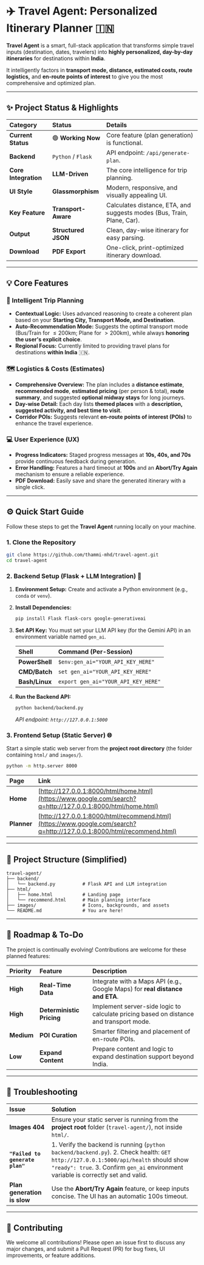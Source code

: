 # ✈️ Travel Agent: Personalized Itinerary Planner 🇮🇳

**Travel Agent** is a smart, full-stack application that transforms simple travel inputs (destination, dates, travelers) into **highly personalized, day-by-day itineraries** for destinations within **India**.

It intelligently factors in **transport mode, distance, estimated costs, route logistics,** and **en-route points of interest** to give you the most comprehensive and optimized plan.

-----

## ✨ Project Status & Highlights

| Category | Status | Details |
| :--- | :--- | :--- |
| **Current Status** | 🟢 **Working Now** | Core feature (plan generation) is functional. |
| **Backend** | `Python` / `Flask` | API endpoint: `/api/generate-plan`. |
| **Core Integration** | **LLM-Driven** | The core intelligence for trip planning. |
| **UI Style** | **Glassmorphism** | Modern, responsive, and visually appealing UI. |
| **Key Feature** | **Transport-Aware** | Calculates distance, ETA, and suggests modes (Bus, Train, Plane, Car). |
| **Output** | **Structured JSON** | Clean, day-wise itinerary for easy parsing. |
| **Download** | **PDF Export** | One-click, print-optimized itinerary download. |

-----

## 💡 Core Features

### 🧠 Intelligent Trip Planning

  * **Contextual Logic:** Uses advanced reasoning to create a coherent plan based on your **Starting City, Transport Mode, and Destination**.
  * **Auto-Recommendation Mode:** Suggests the optimal transport mode (Bus/Train for $\le 200 \text{km}$; Plane for $> 200 \text{km}$), while always **honoring the user's explicit choice**.
  * **Regional Focus:** Currently limited to providing travel plans for destinations **within India** 🇮🇳.

### 🗺️ Logistics & Costs (Estimates)

  * **Comprehensive Overview:** The plan includes a **distance estimate**, **recommended mode**, **estimated pricing** (per person & total), **route summary**, and suggested **optional midway stays** for long journeys.
  * **Day-wise Detail:** Each day lists **themed places** with a **description, suggested activity, and best time to visit**.
  * **Corridor POIs:** Suggests relevant **en-route points of interest (POIs)** to enhance the travel experience.

### 💻 User Experience (UX)

  * **Progress Indicators:** Staged progress messages at **10s, 40s, and 70s** provide continuous feedback during generation.
  * **Error Handling:** Features a hard timeout at **100s** and an **Abort/Try Again** mechanism to ensure a reliable experience.
  * **PDF Download:** Easily save and share the generated itinerary with a single click.

-----

## ⚙️ Quick Start Guide

Follow these steps to get the **Travel Agent** running locally on your machine.

### 1\. Clone the Repository

```bash
git clone https://github.com/thammi-mhd/travel-agent.git
cd travel-agent
```

### 2\. Backend Setup (Flask + LLM Integration) 🐍

1.  **Environment Setup:** Create and activate a Python environment (e.g., `conda` or `venv`).

2.  **Install Dependencies:**

    ```bash
    pip install Flask flask-cors google-generativeai
    ```

3.  **Set API Key:** You must set your LLM API key (for the Gemini API) in an environment variable named `gen_ai`.

    | Shell | Command (Per-Session) |
    | :--- | :--- |
    | **PowerShell** | `$env:gen_ai="YOUR_API_KEY_HERE"` |
    | **CMD/Batch** | `set gen_ai="YOUR_API_KEY_HERE"` |
    | **Bash/Linux** | `export gen_ai="YOUR_API_KEY_HERE"` |

4.  **Run the Backend API:**

    ```bash
    python backend/backend.py
    ```

    *API endpoint: `http://127.0.0.1:5000`*

### 3\. Frontend Setup (Static Server) 🌐

Start a simple static web server from the **project root directory** (the folder containing `html/` and `images/`).

```bash
python -m http.server 8000
```

| Page | Link |
| :--- | :--- |
| **Home** | [http://127.0.0.1:8000/html/home.html](https://www.google.com/search?q=http://127.0.0.1:8000/html/home.html) |
| **Planner** | [http://127.0.0.1:8000/html/recommend.html](https://www.google.com/search?q=http://127.0.0.1:8000/html/recommend.html) |

-----

## 📂 Project Structure (Simplified)

```
travel-agent/
├── backend/
│   └── backend.py          # Flask API and LLM integration
├── html/
│   ├── home.html           # Landing page
│   └── recommend.html      # Main planning interface
├── images/                 # Icons, backgrounds, and assets
└── README.md               # You are here!
```

-----

## 🚧 Roadmap & To-Do

The project is continually evolving\! Contributions are welcome for these planned features:

| Priority | Feature | Description |
| :--- | :--- | :--- |
| **High** | **Real-Time Data** | Integrate with a Maps API (e.g., Google Maps) for **real distance and ETA**. |
| **High** | **Deterministic Pricing** | Implement server-side logic to calculate pricing based on distance and transport mode. |
| **Medium** | **POI Curation** | Smarter filtering and placement of en-route POIs. |
| **Low** | **Expand Content** | Prepare content and logic to expand destination support beyond India. |

-----

## 🔧 Troubleshooting

| Issue | Solution |
| :--- | :--- |
| **Images 404** | Ensure your static server is running from the **project root** folder (`travel-agent/`), not inside `html/`. |
| **`"Failed to generate plan"`** | 1. Verify the backend is running (`python backend/backend.py`). 2. Check health: `GET http://127.0.0.1:5000/api/health` should show `"ready": true`. 3. Confirm `gen_ai` environment variable is correctly set and valid. |
| **Plan generation is slow** | Use the **Abort/Try Again** feature, or keep inputs concise. The UI has an automatic 100s timeout. |

-----

## 🤝 Contributing

We welcome all contributions\! Please open an issue first to discuss any major changes, and submit a Pull Request (PR) for bug fixes, UI improvements, or feature additions.
